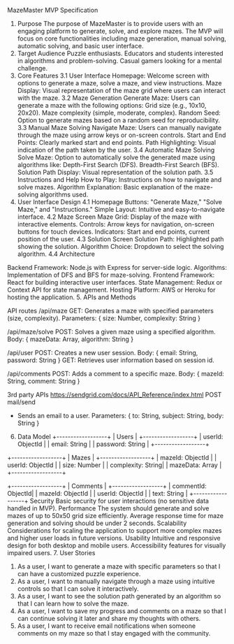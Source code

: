 MazeMaster MVP Specification
1. Purpose
The purpose of MazeMaster is to provide users with an engaging platform to generate, solve, and explore mazes. The MVP will focus on core functionalities including maze generation, manual solving, automatic solving, and basic user interface.
2. Target Audience
Puzzle enthusiasts.
Educators and students interested in algorithms and problem-solving.
Casual gamers looking for a mental challenge.
3. Core Features
3.1 User Interface
Homepage: Welcome screen with options to generate a maze, solve a maze, and view instructions.
Maze Display: Visual representation of the maze grid where users can interact with the maze.
3.2 Maze Generation
Generate Maze: Users can generate a maze with the following options:
Grid size (e.g., 10x10, 20x20).
Maze complexity (simple, moderate, complex).
Random Seed: Option to generate mazes based on a random seed for reproducibility.
3.3 Manual Maze Solving
Navigate Maze: Users can manually navigate through the maze using arrow keys or on-screen controls.
Start and End Points: Clearly marked start and end points.
Path Highlighting: Visual indication of the path taken by the user.
3.4 Automatic Maze Solving
Solve Maze: Option to automatically solve the generated maze using algorithms like:
Depth-First Search (DFS).
Breadth-First Search (BFS).
Solution Path Display: Visual representation of the solution path.
3.5 Instructions and Help
How to Play: Instructions on how to navigate and solve mazes.
Algorithm Explanation: Basic explanation of the maze-solving algorithms used.
4. User Interface Design
4.1 Homepage
Buttons: "Generate Maze," "Solve Maze," and "Instructions."
Simple Layout: Intuitive and easy-to-navigate interface.
4.2 Maze Screen
Maze Grid: Display of the maze with interactive elements.
Controls: Arrow keys for navigation, on-screen buttons for touch devices.
Indicators: Start and end points, current position of the user.
4.3 Solution Screen
Solution Path: Highlighted path showing the solution.
Algorithm Choice: Dropdown to select the solving algorithm.
4.4 Architecture

Backend
Framework: Node.js with Express for server-side logic.
Algorithms: Implementation of DFS and BFS for maze-solving.
Frontend
Framework: React for building interactive user interfaces.
State Management: Redux or Context API for state management.
Hosting
Platform: AWS or Heroku for hosting the application.
5. APIs and Methods

API routes
/api/maze
GET: Generates a maze with specified parameters (size, complexity).
Parameters: { size: Number, complexity: String }

/api/maze/solve
POST: Solves a given maze using a specified algorithm.
Body: { mazeData: Array, algorithm: String }

/api/user
POST: Creates a new user session.
Body: { email: String, password: String }
GET: Retrieves user information based on session id.

/api/comments
POST: Adds a comment to a specific maze.
Body: { mazeId: String, comment: String }


3rd party APIs
https://sendgrid.com/docs/API_Reference/index.html
POST mail/send
- Sends an email to a user.
Parameters: { to: String, subject: String, body: String }
6. Data Model
+------------------+
|     Users        |
+------------------+
| userId: ObjectId |
| email: String    |
| password: String |
+------------------+

+------------------+
|      Mazes       |
+------------------+
| mazeId: ObjectId |
| userId: ObjectId |
| size: Number     |
| complexity: String|
| mazeData: Array  |
+------------------+

+------------------+
|     Comments     |
+------------------+
| commentId: ObjectId|
| mazeId: ObjectId  |
| userId: ObjectId  |
| text: String      |
+------------------+
Security
Basic security for user interactions (no sensitive data handled in MVP).
 Performance
The system should generate and solve mazes of up to 50x50 grid size efficiently.
Average response time for maze generation and solving should be under 2 seconds.
Scalability
Considerations for scaling the application to support more complex mazes and higher user loads in future versions.
Usability
Intuitive and responsive design for both desktop and mobile users.
Accessibility features for visually impaired users.
7. User Stories
1. As a user, I want to generate a maze with specific parameters so that I can have a customized puzzle experience.
2. As a user, I want to manually navigate through a maze using intuitive controls so that I can solve it interactively.
3. As a user, I want to see the solution path generated by an algorithm so that I can learn how to solve the maze.
4. As a user, I want to save my progress and comments on a maze so that I can continue solving it later and share my thoughts with others.
5. As a user, I want to receive email notifications when someone comments on my maze so that I stay engaged with the community.

